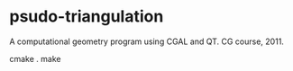 # psudo-triangulation
A computational geometry program using CGAL and QT. CG course, 2011.

cmake .
make
